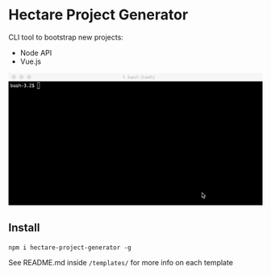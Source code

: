 # Hectare Project Generator

CLI tool to bootstrap new projects:

- Node API
- Vue.js

![gif](https://raw.githubusercontent.com/alexcroox/hectare-project-generator/master/demo.gif)

## Install

`npm i hectare-project-generator -g`

See README.md inside `/templates/` for more info on each template
